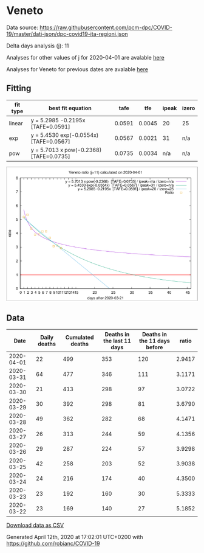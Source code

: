 # Veneto

Data source: https://raw.githubusercontent.com/pcm-dpc/COVID-19/master/dati-json/dpc-covid19-ita-regioni.json

Delta days analysis (j): 11

Analyses for other values of j for 2020-04-01 are avalable [here](../2020-04-01/README.md)

Analyses for Veneto for previous dates are avalable [here](../README.md)

## Fitting 
|fit type|best fit equation|tafe|tfe|ipeak|izero|
|-------|-----|--------|------|---|---|
|linear|y = 5.2985 -0.2195x  [TAFE=0.0591]|0.0591|0.0045|20|25|
|exp|y = 5.4530 exp(-0.0554x)  [TAFE=0.0567]|0.0567|0.0021|31|n/a|
|pow|y = 5.7013 x pow(-0.2368)  [TAFE=0.0735]|0.0735|0.0034|n/a|n/a|

![Plot](COVID-19_veneto_j11_2020-04-01.png)

## Data
|Date|Daily deaths|Cumulated deaths|Deaths in the last 11 days|Deaths in the 11 days before|ratio|
|----|----------|-----------|-------|--------------------|-----|
|2020-04-01|22|499|353|120|2.9417|
|2020-03-31|64|477|346|111|3.1171|
|2020-03-30|21|413|298|97|3.0722|
|2020-03-29|30|392|298|81|3.6790|
|2020-03-28|49|362|282|68|4.1471|
|2020-03-27|26|313|244|59|4.1356|
|2020-03-26|29|287|224|57|3.9298|
|2020-03-25|42|258|203|52|3.9038|
|2020-03-24|24|216|174|40|4.3500|
|2020-03-23|23|192|160|30|5.3333|
|2020-03-22|23|169|140|27|5.1852|

[Download data as CSV](COVID-19_veneto_j11_2020-04-01.csv)

Generated April 12th, 2020 at 17:02:01 UTC+0200 with https://github.com/robianc/COVID-19
